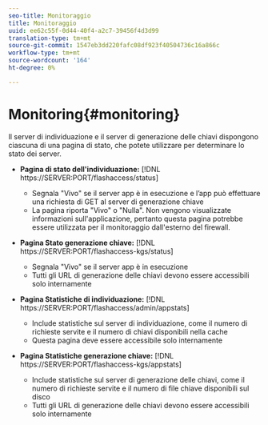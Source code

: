 ```yaml
---
seo-title: Monitoraggio
title: Monitoraggio
uuid: ee62c55f-0d44-40f4-a2c7-39456f4d3d99
translation-type: tm+mt
source-git-commit: 1547eb3dd220fafc08df923f40504736c16a866c
workflow-type: tm+mt
source-wordcount: '164'
ht-degree: 0%

---
```



# Monitoring{#monitoring}

Il server di individuazione e il server di generazione delle chiavi dispongono ciascuna di una pagina di stato, che potete utilizzare per determinare lo stato dei server.

* **Pagina di stato dell&#39;individuazione:** [!DNL https://SERVER:PORT/flashaccess/status]

   * Segnala &quot;Vivo&quot; se il server app è in esecuzione e l’app può effettuare una richiesta di GET al server di generazione chiave
   * La pagina riporta &quot;Vivo&quot; o &quot;Nulla&quot;. Non vengono visualizzate informazioni sull&#39;applicazione, pertanto questa pagina potrebbe essere utilizzata per il monitoraggio dall&#39;esterno del firewall.

* **Pagina Stato generazione chiave:** [!DNL https://SERVER:PORT/flashaccess-kgs/status]

   * Segnala &quot;Vivo&quot; se il server app è in esecuzione
   * Tutti gli URL di generazione delle chiavi devono essere accessibili solo internamente

* **Pagina Statistiche di individuazione:** [!DNL https://SERVER:PORT/flashaccess/admin/appstats]

   * Include statistiche sul server di individuazione, come il numero di richieste servite e il numero di chiavi disponibili nella cache
   * Questa pagina deve essere accessibile solo internamente

* **Pagina Statistiche generazione chiave:** [!DNL https://SERVER:PORT/flashaccess-kgs/appstats]

   * Include statistiche sul server di generazione delle chiavi, come il numero di richieste servite e il numero di file chiave disponibili sul disco
   * Tutti gli URL di generazione delle chiavi devono essere accessibili solo internamente

